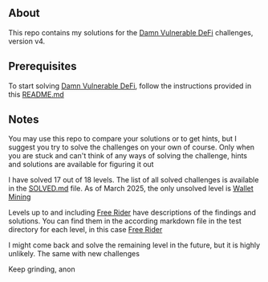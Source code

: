 ## About

This repo contains my solutions for the [Damn Vulnerable DeFi](https://damnvulnerabledefi.xyz) challenges, version v4.

## Prerequisites

To start solving [Damn Vulnerable DeFi](https://damnvulnerabledefi.xyz), follow the instructions provided in this [README.md](https://github.com/theredguild/damn-vulnerable-defi/blob/98028bbbc32c189b99241ba993d69d3517837e29/README.md)

## Notes

You may use this repo to compare your solutions or to get hints, but I suggest you try to solve the challenges on your own of course. Only when you are stuck and can't think of any ways of solving the challenge, hints and solutions are available for figuring it out

I have solved 17 out of 18 levels. The list of all solved challenges is available in the [SOLVED.md](SOLVED.md) file. As of March 2025, the only unsolved level is [Wallet Mining](test/wallet-mining/WalletMining.t.sol)

Levels up to and including [Free Rider](test/free-rider/FreeRider.t.sol) have descriptions of the findings and solutions. You can find them in the according markdown file in the test directory for each level, in this case [Free Rider](test/free-rider/SOLUTION.md)

I might come back and solve the remaining level in the future, but it is highly unlikely. The same with new challenges

Keep grinding, anon